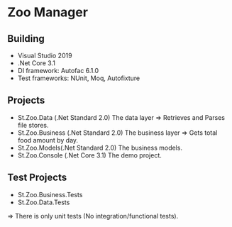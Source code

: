 # Zoo Manager

## Building 
- Visual Studio 2019
- .Net Core 3.1
- DI framework: Autofac 6.1.0
- Test frameworks: NUnit, Moq, Autofixture


## Projects

- St.Zoo.Data (.Net Standard 2.0)
The data layer => Retrieves and Parses file stores.
- St.Zoo.Business (.Net Standard 2.0)
The business layer => Gets total food amount by day.
- St.Zoo.Models(.Net Standard 2.0)
The business models.
- St.Zoo.Console (.Net Core 3.1)
The demo project.

## Test Projects
- St.Zoo.Business.Tests
- St.Zoo.Data.Tests

=> There is only unit tests (No integration/functional tests).